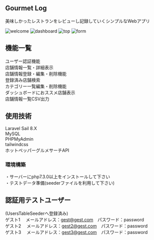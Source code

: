 ## Gourmet Log

美味しかったレストランをレビューし記録していくシンプルなWebアプリ  
  
![welcome](https://github.com/Minori-Takeuchi/GourmetLog/assets/119908511/4cbd67cc-3622-4bb1-bc87-455deba846fd)
![dashboard](https://github.com/Minori-Takeuchi/GourmetLog/assets/119908511/c29b4019-494c-4353-9aa9-e6a7914c7455)
![top](https://github.com/Minori-Takeuchi/GourmetLog/assets/119908511/278a564a-1bb2-4704-8af0-4bb5532efa42)
![form](https://github.com/Minori-Takeuchi/GourmetLog/assets/119908511/7ce9e768-3d3f-4cf7-a8df-c617da2d4604)


## 機能一覧

ユーザー認証機能  
店舗情報一覧・詳細表示  
店舗情報登録・編集・削除機能  
登録済み店舗検索  
カテゴリー一覧編集・削除機能  
ダッシュボードにおススメ店舗表示  
店舗情報一覧CSV出力  

## 使用技術

Laravel Sail 8.X  
MySQL  
PHPMyAdmin  
tailwindcss  
ホットペッパーグルメサーチAPI  

### 環境構築

・サーバーにphp7.3.0以上をインストールして下さい  
・テストデータ準備(seederファイルを利用して下さい)  


## 認証用テストユーザー

(UsersTableSeederへ登録済み)  
ゲスト1　 メールアドレス：gest@gest.com　パスワード：password  
ゲスト2　 メールアドレス：gest2@gest.com　パスワード：password  
ゲスト3　 メールアドレス：gest3@gest.com　パスワード：password  



